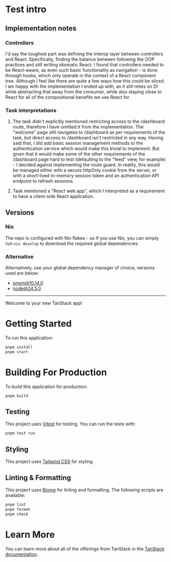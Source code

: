 # Test intro

## Implementation notes

### Controllers
I'd say the toughest part was defining the interop layer between controllers and React. Specifically, finding the balance between following the OOP practices and still writing idiomatic React. I found that controllers needed to be React-aware, as even such basic functionality as navigation - is done through hooks, which only operate in the context of a React component tree. Although I feel like there are quite a few ways how this could be sliced. I am happy with the implementation I ended up with, as it still relies on DI while abstracting that away from the consumer, while also staying close to React for all of the compositional benefits we use React for.

### Task interpretations

1. The task didn't explicitly mentioned restricting access to the /dashboard route, therefore I have omitted it from the implementation.
The "welcome" page still navigates to /dashboard as per requirements of the task, but direct access to /dashboard isn't restricted in any way.
Having said that, I did add basic session management methods to the authentication service which would make this trivial to implement. But given that it would make
some of the other requirements of the /dashboard page hard to test (defaulting to the "feed" view, for example) - I decided against implementing the route guard.
In reality, this would be managed either with a secure httpOnly cookie from the server, or with a short-lived in-memory session token and an authentication API endpoint to refresh sessions.

2. Task mentioned a "React web app", which I interpreted as a requirement to have a client-side React application.

## Versions

### Nix
The repo is configured with Nix flakes - so if you use Nix, you can simply run `nix develop` to download the required global dependencies.

### Alternative

Alternatively, use your global dependency manager of choice, versions used are below:

- pnpm@10.14.0
- node@24.5.0

---

Welcome to your new TanStack app! 

# Getting Started

To run this application:

```bash
pnpm install
pnpm start
```

# Building For Production

To build this application for production:

```bash
pnpm build
```

## Testing

This project uses [Vitest](https://vitest.dev/) for testing. You can run the tests with:

```bash
pnpm test run
```

## Styling

This project uses [Tailwind CSS](https://tailwindcss.com/) for styling.


## Linting & Formatting

This project uses [Biome](https://biomejs.dev/) for linting and formatting. The following scripts are available:


```bash
pnpm lint
pnpm format
pnpm check
```

# Learn More

You can learn more about all of the offerings from TanStack in the [TanStack documentation](https://tanstack.com).
